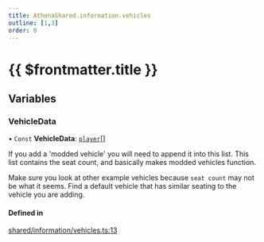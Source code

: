 ```yaml
---
title: AthenaShared.information.vehicles
outline: [1,3]
order: 0
---
```


# {{ $frontmatter.title }}


## Variables

### VehicleData

• `Const` **VehicleData**: [`player`](server_config.md#player)[]

If you add a 'modded vehicle' you will need to append it into this list.
This list contains the seat count, and basically makes modded vehicles function.

Make sure you look at other example vehicles because `seat count` may not be what it seems.
Find a default vehicle that has similar seating to the vehicle you are adding.

#### Defined in

[shared/information/vehicles.ts:13](https://github.com/Stuyk/altv-athena/blob/41bbc82/src/core/shared/information/vehicles.ts#L13)
